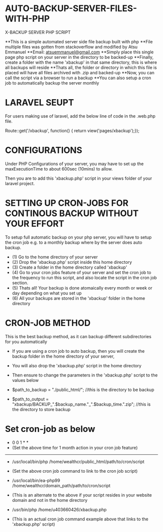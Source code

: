 AUTO-BACKUP-SERVER-FILES-WITH-PHP
===================================
X-BACKUP SERVER PHP SCRIPT

**This is a simple automated server side file backup built with php
**File multiple files was gotten from stackoverflow and modified by Atsu Emmanuel
**Email: atsuemmanuel@gmail.com 
**Simply place this single page php script on your server in the directory to be backed-up
**Finally, create a folder with the name 'xbackup' in that same directory, this is where all backups will reside
**Thats all, the folder or directory in which this file is placed will have all files archived with .zip and backed-up 
**Now, you can call the script via a browser to run a backup
**You can also setup a cron job to automatically backup the server monthly

LARAVEL SEUPT
=================
For users making use of laravel, add the below line of code in the .web.php file.

Route::get('/xbackup', function() { return view('pages/xbackup');});


CONFIGURATIONS
=================
Under PHP Configurations of your server, you may have to set up the maxExecutionTime to about 600sec (10mins) to allow.

Then you are to add this 'xbackup.php' script in your views folder of your laravel project.


SETTING UP CRON-JOBS FOR CONTINOUS BACKUP WITHOUT YOUR EFFORT
==============================================================
To setup full automatic backup on your php server, you will have to setup the cron job e.g. to a monthly backup where by the server does auto backup.

- (1) Go to the home directory of your server
- (2) Drop the 'xbackup.php' script inside this home directory
- (3) Create a folder in the home directory called 'xbackup'
- (4) Go to your cron jobs feature of your server and set the cron job to the frequency to run this script, and also locate the script in the cron job section.
- (5) Thats all! Your backup is done atomaically every month or week or day depending on what you set up
- (6) All your backups are stored in the 'xbackup' folder in the home directory

CRON-JOB METHOD
==================
This is the best backup method, as it can backup different subdirectories for you automatically
- If you are using a cron job to auto backup, then you will create the backup folder in the home directory of your server,
- You will also drop the 'xbackup.php' script in the home directory
- Then ensure to change the parameters in the 'xbackup.php' script to the values below

- $path_to_backup = "./public_html/"; //this is the directory to be backup
- $path_to_output = "xbackup/BACKUP_".$backup_name."_".$backup_time.".zip"; //this is the directory to store backup


Set cron-job as below 
=======================

- 0 0 1 * *	  
- (Set the above time for 1 month action in your cron job feature)

----------------------

- /usr/local/bin/php /home/wealthcr/public_html/path/to/cron/script
- (Set the above cron job command to link to the cron job script)

- /usr/local/bin/ea-php99 /home/wealthcr/domain_path/path/to/cron/script
- (This is an alternate to the above if your script resides in your website domain and not in the home directory

- /usr/bin/php /home/u403660426/xbackup.php
- (This is an actual cron job command example above that links to the 'xbackup.php' script)







